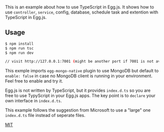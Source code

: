 This is an example about how to use TypeScript in Egg.js. It shows how to use `controller`, `service`, config, database, schedule task and extention with TypeScript in Egg.js.

## Usage

```bash
$ npm install
$ npm run tsc
$ npm run dev

// visit http://127.0.0.1:7001 (might be another port if 7001 is not available).
```

This exmple imports `egg-mongo-native` plugin to use MongoDB but default to `enable: false` in case no MongoDB client is running in your environment. Feel free to enable and try it.

Egg.js is not written by TypeScript, but it provides `index.d.ts` so you are free to use TypyScript in your Egg.js apps. The key point is to `declare` your own interface in `index.d.ts`.

This example follows the suggestion from Microsoft to use a "large" one `index.d.ts` file instead of seperate files.

[MIT](https://github.com/brickyang/egg-ts-boilerplate/blob/master/LICENSE)
